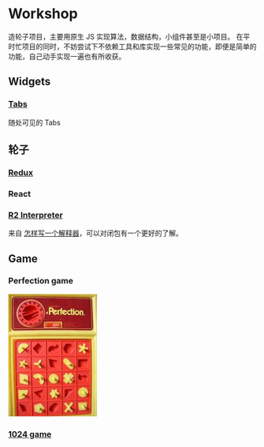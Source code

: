 # Workshop

造轮子项目，主要用原生 JS 实现算法，数据结构，小组件甚至是小项目。
在平时忙项目的同时，不妨尝试下不依赖工具和库实现一些常见的功能，即便是简单的功能，自己动手实现一遍也有所收获。

## Widgets

### [Tabs](./src/widgets/Tabs/README.md)
随处可见的 Tabs

## 轮子

### [Redux](./src/wheels/redux/README.md)

### React

### [R2 Interpreter](./src/wheels/interpreter/README.md)
来自 [怎样写一个解释器](http://www.yinwang.org/blog-cn/2012/08/01/interpreter)，可以对闭包有一个更好的了解。

## Game

### Perfection game
![Perfection game](./src/challenge/perfection-game/shortcut.jpg)


### [1024 game](./src/challenge/1024-game/index.html)
